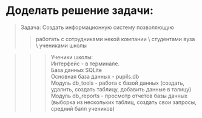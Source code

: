 # Доделать решение задачи:     
       
>Задача: Создать информационную систему позволяющую      
>>работать с сотрудниками некой компании \ студентами вуза \ учениками школы      

>>> Ученики школы:           
Интерфейс - в терминале.        
База данных SQLite          
Основная база данных - pupils.db         
Модуль db_tools - работа с базой данных (создать, удалить, создать таблицу, добавить данные в талицу)           
Модуль db_reports - просмотр отчетов базы данных (выборка из нескольких таблиц, создать свои запросы, средний балл учеников)          


